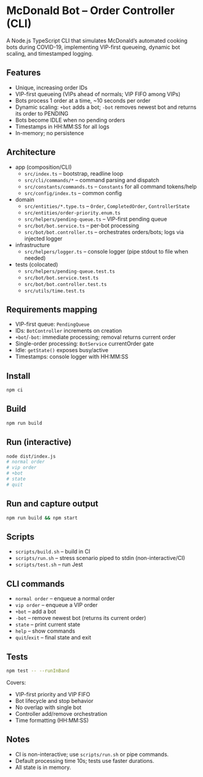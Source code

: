 # McDonald Bot – Order Controller (CLI)

A Node.js TypeScript CLI that simulates McDonald’s automated cooking bots during COVID-19, implementing VIP-first queueing, dynamic bot scaling, and timestamped logging.

## Features

- Unique, increasing order IDs
- VIP-first queueing (VIPs ahead of normals; VIP FIFO among VIPs)
- Bots process 1 order at a time, ~10 seconds per order
- Dynamic scaling: `+bot` adds a bot; `-bot` removes newest bot and returns its order to PENDING
- Bots become IDLE when no pending orders
- Timestamps in HH:MM:SS for all logs
- In-memory; no persistence

## Architecture

- app (composition/CLI)
  - `src/index.ts` – bootstrap, readline loop
  - `src/cli/commands/*` – command parsing and dispatch
  - `src/constants/commands.ts` – `Constants` for all command tokens/help
  - `src/config/index.ts` – common config
- domain
  - `src/entities/*.type.ts` – `Order`, `CompletedOrder`, `ControllerState`
  - `src/entities/order-priority.enum.ts`
  - `src/helpers/pending-queue.ts` – VIP-first pending queue
  - `src/bot/bot.service.ts` – per-bot processing
  - `src/bot/bot.controller.ts` – orchestrates orders/bots; logs via injected logger
- infrastructure
  - `src/helpers/logger.ts` – console logger (pipe stdout to file when needed)
- tests (colocated)
  - `src/helpers/pending-queue.test.ts`
  - `src/bot/bot.service.test.ts`
  - `src/bot/bot.controller.test.ts`
  - `src/utils/time.test.ts`

## Requirements mapping

- VIP-first queue: `PendingQueue`
- IDs: `BotController` increments on creation
- `+bot`/`-bot`: immediate processing; removal returns current order
- Single-order processing: `BotService` currentOrder gate
- Idle: `getState()` exposes busy/active
- Timestamps: console logger with HH:MM:SS

## Install

```bash
npm ci
```

## Build

```bash
npm run build
```

## Run (interactive)

```bash
node dist/index.js
# normal order
# vip order
# +bot
# state
# quit
```

## Run and capture output

```bash
npm run build && npm start
```

## Scripts

- `scripts/build.sh` – build in CI
- `scripts/run.sh` – stress scenario piped to stdin (non-interactive/CI)
- `scripts/test.sh` – run Jest

## CLI commands

- `normal order` – enqueue a normal order
- `vip order` – enqueue a VIP order
- `+bot` – add a bot
- `-bot` – remove newest bot (returns its current order)
- `state` – print current state
- `help` – show commands
- `quit`/`exit` – final state and exit

## Tests

```bash
npm test -- --runInBand
```

Covers:

- VIP-first priority and VIP FIFO
- Bot lifecycle and stop behavior
- No overlap with single bot
- Controller add/remove orchestration
- Time formatting (HH:MM:SS)

## Notes

- CI is non-interactive; use `scripts/run.sh` or pipe commands.
- Default processing time 10s; tests use faster durations.
- All state is in memory.
